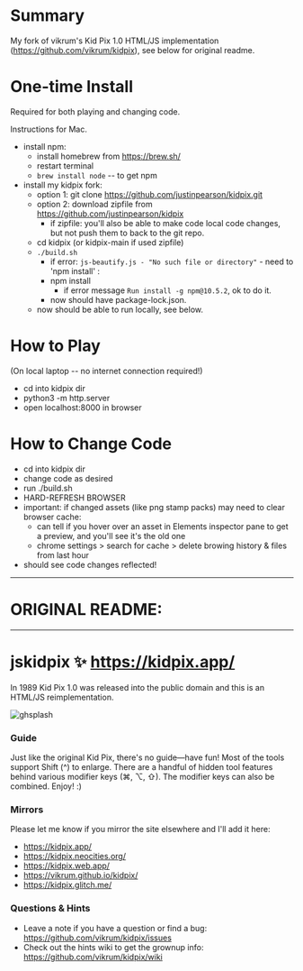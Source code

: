 # Summary

My fork of vikrum's Kid Pix 1.0 HTML/JS implementation (https://github.com/vikrum/kidpix), see below for original readme.

# One-time Install

Required for both playing and changing code.

Instructions for Mac.

- install npm:
    - install homebrew from https://brew.sh/
    - restart terminal
    - `brew install node` -- to get npm
- install my kidpix fork:
    - option 1: git clone https://github.com/justinpearson/kidpix.git
    - option 2: download zipfile from https://github.com/justinpearson/kidpix
        - if zipfile: you'll also be able to make code local code changes, but not push them to back to the git repo.
    - cd kidpix (or kidpix-main if used zipfile)
    - `./build.sh`
        - if error: `js-beautify.js - "No such file or directory"` - need to 'npm install' :
        - npm install
            - if error message `Run install -g npm@10.5.2`, ok to do it.
        - now should have package-lock.json.
    - now should be able to run locally, see below.

# How to Play

(On local laptop -- no internet connection required!)

- cd into kidpix dir
- python3 -m http.server
- open localhost:8000 in browser


# How to Change Code
- cd into kidpix dir
- change code as desired
- run ./build.sh
- HARD-REFRESH BROWSER
- important: if changed assets (like png stamp packs) may need to clear browser cache:
    - can tell if you hover over an asset in Elements inspector pane to get a preview, and you'll see it's the old one
    - chrome settings > search for cache > delete browing history & files from last hour
- should see code changes reflected!


---

# ORIGINAL README:

---

# jskidpix ✨ https://kidpix.app/
In 1989 Kid Pix 1.0 was released into the public domain and this is an HTML/JS reimplementation.

![ghsplash](https://user-images.githubusercontent.com/291215/129511916-b22bb209-4967-4a4c-9077-22e762950a1b.jpg)

### Guide
Just like the original Kid Pix, there's no guide—have fun!  Most of the tools support Shift (^) to enlarge. There are a handful of hidden tool features behind various modifier keys (⌘, ⌥, ⇧). The modifier keys can also be combined. Enjoy! :) 

### Mirrors

Please let me know if you mirror the site elsewhere and I'll add it here:
- https://kidpix.app/
- https://kidpix.neocities.org/
- https://kidpix.web.app/
- https://vikrum.github.io/kidpix/
- https://kidpix.glitch.me/

### Questions & Hints

- Leave a note if you have a question or find a bug: https://github.com/vikrum/kidpix/issues
- Check out the hints wiki to get the grownup info: https://github.com/vikrum/kidpix/wiki
